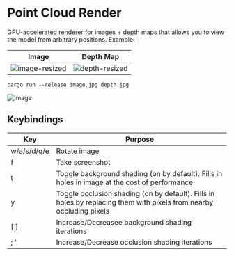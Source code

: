 # Point Cloud Render
GPU-accelerated renderer for images + depth maps that allows you to view the model from arbitrary positions. Example:

|Image|Depth Map|
|-----|---------|
|![image-resized](https://github.com/user-attachments/assets/02d21429-3b2e-487a-a523-2b4fcf1bd3a4)|![depth-resized](https://github.com/user-attachments/assets/683705ab-9de5-40c6-a338-51b3aca7cd57)|

    cargo run --release image.jpg depth.jpg

![image](https://github.com/user-attachments/assets/2779c66a-4c3d-45ff-8773-76aa1802a952)

## Keybindings
|Key|Purpose|
|---|-------|
|w/a/s/d/q/e|Rotate image|
|f|Take screenshot|
|t|Toggle background shading (on by default). Fills in holes in image at the cost of performance|
|y|Toggle occlusion shading (on by default). Fills in holes by replacing them with pixels from nearby occluding pixels|
|[ ]| Increase/Decreasee background shading iterations|
| ; '| Increase/Decrease occlusion shading iterations|
